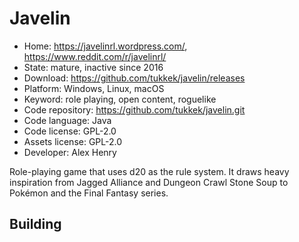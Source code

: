 # Javelin

- Home: https://javelinrl.wordpress.com/, https://www.reddit.com/r/javelinrl/
- State: mature, inactive since 2016
- Download: https://github.com/tukkek/javelin/releases
- Platform: Windows, Linux, macOS
- Keyword: role playing, open content, roguelike
- Code repository: https://github.com/tukkek/javelin.git
- Code language: Java
- Code license: GPL-2.0
- Assets license: GPL-2.0
- Developer: Alex Henry

Role-playing game that uses d20 as the rule system. It draws heavy inspiration from Jagged Alliance and Dungeon Crawl Stone Soup to Pokémon and the Final Fantasy series.

## Building
